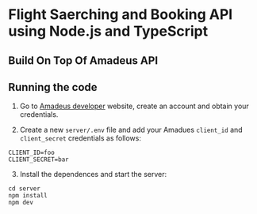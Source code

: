 # Flight Saerching and Booking API using Node.js and TypeScript 
## Build On Top Of Amadeus API

## Running the code

1. Go to [Amadeus developer](https://developers.amadeus.com/get-started/get-started-with-self-service-apis-335) website, create an account and obtain your credentials.

2. Create a new `server/.env` file and add your Amadues `client_id` and `client_secret` credentials as follows:

```
CLIENT_ID=foo
CLIENT_SECRET=bar
```

3. Install the dependences and start the server:

```
cd server
npm install
npm dev
```
